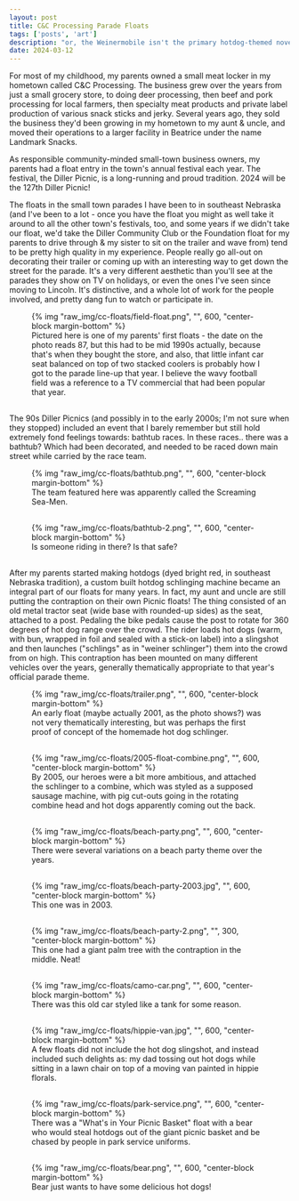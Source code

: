 ```yaml
---
layout: post
title: C&C Processing Parade Floats
tags: ['posts', 'art']
description: "or, the Weinermobile isn't the primary hotdog-themed novelty vehicle in my life"
date: 2024-03-12
---
```

<style>
 figure {
  margin-bottom: 30px;
 }

 figcaption {
  max-width: unset;
 }
</style>

For most of my childhood, my parents owned a small meat locker in my hometown called C&C Processing. The business grew over the years from just a small grocery store, to doing deer processing, then beef and pork processing for local farmers, then specialty meat products and private label production of various snack sticks and jerky. Several years ago, they sold the business they'd been growing in my hometown to my aunt & uncle, and moved their operations to a larger facility in Beatrice under the name Landmark Snacks. 

As responsible community-minded small-town business owners, my parents had a float entry in the town's annual festival each year. The festival, the Diller Picnic, is a long-running and proud tradition. 2024 will be the 127th Diller Picnic! 

The floats in the small town parades I have been to in southeast Nebraska (and I've been to a lot - once you have the float you might as well take it around to all the other town's festivals, too, and some years if we didn't take our float, we'd take the Diller Community Club or the Foundation float for my parents to drive through & my sister to sit on the trailer and wave from) tend to be pretty high quality in my experience. People really go all-out on decorating their trailer or coming up with an interesting way to get down the street for the parade. It's a very different aesthetic than you'll see at the parades they show on TV on holidays, or even the ones I've seen since moving to Lincoln. It's distinctive, and a whole lot of work for the people involved, and pretty dang fun to watch or participate in.

<figure>
  {% img "raw_img/cc-floats/field-float.png", "", 600, "center-block margin-bottom" %}
  <figcaption>Pictured here is one of my parents' first floats - the date on the photo reads 87, but this had to be mid 1990s actually, because that's when they bought the store, and also, that little infant car seat balanced on top of two stacked coolers is probably how I got to the parade line-up that year. I believe the wavy football field was a reference to a TV commercial that had been popular that year.</figcaption>
</figure>

The 90s Diller Picnics (and possibly in to the early 2000s; I'm not sure when they stopped) included an event that I barely remember but still hold extremely fond feelings towards: bathtub races. In these races.. there was a bathtub? Which had been decorated, and needed to be raced down main street while carried by the race team.

<figure>
  {% img "raw_img/cc-floats/bathtub.png", "", 600, "center-block margin-bottom" %}
  <figcaption>The team featured here was apparently called the Screaming Sea-Men.</figcaption>
</figure>

<figure>
  {% img "raw_img/cc-floats/bathtub-2.png", "", 600, "center-block margin-bottom" %}
  <figcaption>Is someone riding in there? Is that safe?</figcaption>
</figure>

After my parents started making hotdogs (dyed bright red, in southeast Nebraska tradition), a custom built hotdog schlinging machine became an integral part of our floats for many years. In fact, my aunt and uncle are still putting the contraption on their own Picnic floats! The thing consisted of an old metal tractor seat (wide base with rounded-up sides) as the seat, attached to a post. Pedaling the bike pedals cause the post to rotate for 360 degrees of hot dog range over the crowd. The rider loads hot dogs (warm, with bun, wrapped in foil and sealed with a stick-on label) into a slingshot and then launches ("schlings" as in "weiner schlinger") them into the crowd from on high. This contraption has been mounted on many different vehicles over the years, generally thematically appropriate to that year's official parade theme. 


<figure>
  {% img "raw_img/cc-floats/trailer.png", "", 600, "center-block margin-bottom" %}
  <figcaption>An early float (maybe actually 2001, as the photo shows?) was not very thematically interesting, but was perhaps the first proof of concept of the homemade hot dog schlinger.</figcaption>
</figure>

<figure>
  {% img "raw_img/cc-floats/2005-float-combine.png", "", 600, "center-block margin-bottom" %}
  <figcaption>By 2005, our heroes were a bit more ambitious, and attached the schlinger to a combine, which was styled as a supposed sausage machine, with pig cut-outs going in the rotating combine head and hot dogs apparently coming out the back.</figcaption>
</figure>

<figure>
  {% img "raw_img/cc-floats/beach-party.png", "", 600, "center-block margin-bottom" %}
  <figcaption>There were several variations on a beach party theme over the years.</figcaption>
</figure>

<figure>
  {% img "raw_img/cc-floats/beach-party-2003.jpg", "", 600, "center-block margin-bottom" %}
  <figcaption>This one was in 2003.</figcaption>
</figure>

<figure>
  {% img "raw_img/cc-floats/beach-party-2.png", "", 300, "center-block margin-bottom" %}
  <figcaption>This one had a giant palm tree with the contraption in the middle. Neat!</figcaption>
</figure>

<figure>
  {% img "raw_img/cc-floats/camo-car.png", "", 600, "center-block margin-bottom" %}
  <figcaption>There was this old car styled like a tank for some reason.</figcaption>
</figure>

<figure>
 {% img "raw_img/cc-floats/hippie-van.jpg", "", 600, "center-block margin-bottom" %}
 <figcaption>A few floats did not include the hot dog slingshot, and instead included such delights as: my dad tossing out hot dogs while sitting in a lawn chair on top of a moving van painted in hippie florals.</figcaption>
</figure>

<figure>
  {% img "raw_img/cc-floats/park-service.png", "", 600, "center-block margin-bottom" %}
  <figcaption>There was a "What's in Your Picnic Basket" float with a bear who would steal hotdogs out of the giant picnic basket and be chased by people in park service uniforms.</figcaption>
</figure>

<figure>
  {% img "raw_img/cc-floats/bear.png", "", 600, "center-block margin-bottom" %}
  <figcaption>Bear just wants to have some delicious hot dogs!</figcaption>
</figure>